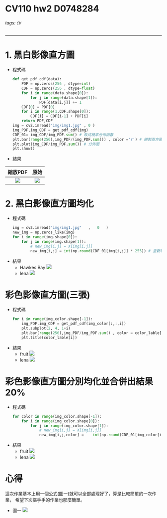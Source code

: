 # CV110 hw2 D0748284
###### tags: `CV`
---

# 1. 黑白影像直方圖
* 程式碼
    ``` python
    def get_pdf_cdf(data):
        PDF = np.zeros(256 , dtype=int)
        CDF = np.zeros(256 , dtype=float)
        for i in range(data.shape[0]):
            for j in range(data.shape[1]):
                PDF[data[i,j]] += 1
        CDF[0] = PDF[0]
        for i in range(1,CDF.shape[0]):
            CDF[i] = CDF[i-1] + PDF[i]
        return PDF,CDF
    img = cv2.imread("img/img1.jpg" , 0 )
    img_PDF,img_CDF = get_pdf_cdf(img) 
    CDF_01= img_CDF/img_PDF.sum() # 改成機率分佈函數
    plt.bar(range(256),img_PDF/(img_PDF.sum()) , color ='r') # 繪製直方圖
    plt.plot(img_CDF/img_PDF.sum()) # 分佈圖
    plt.show()
    ```
* 結果 

|               縮放PDF                |                 原始                 |
|:------------------------------------:|:------------------------------------:|
| ![](https://i.imgur.com/m0izMCl.png) | ![](https://i.imgur.com/1UcUDOw.png) |

    
# 2. 黑白影像直方圖均化
* 程式碼
    ``` python
    img = cv2.imread("img/img1.jpg"   ,   0   )
    new_img = np.zeros_like(img)
    for i in range(img.shape[0]):
        for j in range(img.shape[1]):
            # new_img[i,j] = X[img[i,j]]
            new_img[i,j] = int(np.round(CDF_01[img[i,j]] * 255)) # 重新取樣
    ```
* 結果 
    * Hawkes Bay
        ![](https://i.imgur.com/jmWLOXR.png)
    * lena
        ![](https://i.imgur.com/GUwHOPe.png)

# 彩色影像直方圖(三張)

* 程式碼
    ``` python
    for i in range(img_color.shape[-1]):
        img_PDF,img_CDF = get_pdf_cdf(img_color[:,:,i])
        plt.subplot(2, 4, 1+i)
        plt.bar(range(256),img_PDF/img_PDF.sum() , color = color_lable[i])
        plt.title(color_lable[i])
    ```
* 結果 
    * fruit
        ![](https://i.imgur.com/xWJkrWC.png)
    * lena
        ![](https://i.imgur.com/9fPXtdb.png)




# 彩色影像直方圖分別均化並合併出結果 20%

* 程式碼
    ``` python
    for color in range(img_color.shape[-1]):
        for i in range(img_color.shape[0]):
            for j in range(img_color.shape[1]):
                # new_img[i,j] = X[img[i,j]]
                new_img[i,j,color] =    int(np.round(CDF_01[img_color[i,j,color]] * 255))
    ```
* 結果 
    * fruit
        ![](https://i.imgur.com/04LwT0m.jpg)
    * lena
        ![](https://i.imgur.com/eQLwUv4.jpg)
        
        
# 心得
這次作業基本上用一個公式(圖一)就可以全部處理好了，算是比較簡單的一次作業，
希望下次摳手手的作業也那麼簡單。


* 圖一
![](https://i.imgur.com/3SAsq8d.png)
